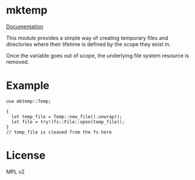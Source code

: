 # mktemp

[Documentation](https://samgiles.github.io/rs-mktemp/mktemp/struct.Temp.html "mktemp docs")

This module provides a simple way of creating temporary files and
directories where their lifetime is defined by the scope they exist in.

Once the variable goes out of scope, the underlying file system resource is removed.

# Example

```
use mktemp::Temp;

{
  let temp_file = Temp::new_file().unwrap();
  let file = try!(fs::File::open(temp_file));
}
// temp_file is cleaned from the fs here
```

# License

MPL v2
